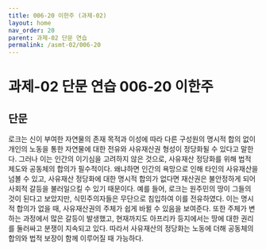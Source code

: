 ```yaml
---
title: 006-20 이한주 (과제-02)
layout: home
nav_order: 20
parent: 과제-02 단문 연습
permalink: /asmt-02/006-20
---
```


# 과제-02 단문 연습 006-20 이한주 

## 단문

 로크는 신이 부여한 자연물의 존재 목적과 이성에 따라 다른 구성원의 명시적 합의 없이 개인의 노동을 통한 자연물에 대한 전유와 사유재산권 형성이 정당화될 수 있다고 말한다. 그러나 이는 인간의 이기심을 고려하지 않은 것으로, 사유재산 정당화를 위해 법적 제도와 공동체의 합의가 필수적이다. 왜냐하면 인간의 욕망으로 인해 타인의 사유재산을 넘볼 수 있고, 사유재산 정당화에 대한 명시적 합의가 없다면 재산권은 불안정하게 되어 사회적 갈등을 불러일으킬 수 있기 때문이다. 예를 들어, 로크는 원주민의 땅이 그들의 것이 된다고 보았지만, 식민주의자들은 무단으로 침입하여 이를 전유하였다. 이는 명시적 합의가 없을 때, 사유재산권의 주체가 쉽게 바뀔 수 있음을 보여준다. 또한 주체가 변하는 과정에서 많은 갈등이 발생했고, 현재까지도 아프리카 등지에서는 땅에 대한 권리를 둘러싸고 분쟁이 지속되고 있다. 따라서 사유재산의 정당화는 노동에 더해 공동체의 합의와 법적 보장이 함께 이루어질 때 가능하다.
